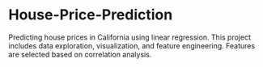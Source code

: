 # House-Price-Prediction
Predicting house prices in California using linear regression. This project includes data exploration, visualization, and feature engineering. Features are selected based on correlation analysis.
